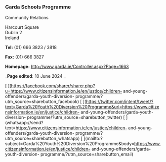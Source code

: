 ###  Garda Schools Programme

Community Relations

Harcourt Square  
Dublin 2  
Ireland

**Tel:** (01) 666 3823 / 3818

**Fax:** (01) 666 3827

**Homepage:** [ http://www.garda.ie/Controller.aspx?Page=1663
](http://www.garda.ie/Controller.aspx?Page=1663)

_**Page edited:** 10 June 2024 _

[
](https://facebook.com/sharer/sharer.php?u=https://www.citizensinformation.ie/en/justice/children-
and-young-offenders/garda-youth-diversion-
programme/?utm_source=sharebutton_facebook) [
](https://twitter.com/intent/tweet/?text=Garda%20Youth%20Diversion%20Programme&url=https://www.citizensinformation.ie/en/justice/children-
and-young-offenders/garda-youth-diversion-
programme/?utm_source=sharebutton_twitter) [
](whatsapp://send?text=https://www.citizensinformation.ie/en/justice/children-
and-young-offenders/garda-youth-diversion-
programme/?utm_source=sharebutton_whatsapp) [
](mailto:?subject=Garda%20Youth%20Diversion%20Programme&body=https://www.citizensinformation.ie/en/justice/children-
and-young-offenders/garda-youth-diversion-
programme/?utm_source=sharebutton_email) [ ](javascript:void\(0\))
